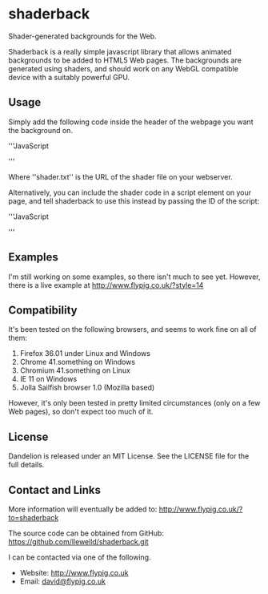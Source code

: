 # shaderback
Shader-generated backgrounds for the Web.

Shaderback is a really simple javascript library that allows animated backgrounds to be added to HTML5 Web pages. The backgrounds are generated using shaders, and should work on any WebGL compatible device with a suitably powerful GPU.

## Usage

Simply add the following code inside the header of the webpage you want the background on.

'''JavaScript
<script type="text/javascript" src="shaderback.js"></script>
<script type="text/javascript">
window.onload = shaderback_loadURL("shader.txt");
</script>
'''

Where ''shader.txt'' is the URL of the shader file on your webserver.

Alternatively, you can include the shader code in a script element on your page, and tell shaderback to use this instead by passing the ID of the script:

'''JavaScript
<script id="shader-id" type="x-shader/x-fragment">
	precision highp float;

	#define M_PI 3.1415926535897932384626433832795
	varying vec2 vTextureCoord;
	uniform float time;
	uniform float width;
	uniform float height;

	void main(void) {
		const float period = 0.8;
		float line = (width * (0.5 - vTextureCoord.s)) * sin(0.8 + (time / 30000.0));
		line -= (height * (0.5 - vTextureCoord.t)) * cos(0.8+ (time / 30000.0));
		line += (60.0 * sin(time / 5000.0) * sin (width * vTextureCoord.s / 401.0)) * (sin(time / 3500.0) * sin (width * vTextureCoord.s / 77.0));
		line += (60.0 * sin(time / 3010.0) * sin (width * vTextureCoord.s / 501.0)) * (sin(time / 4000.0) * sin (width * vTextureCoord.s / 53.0));
		float sine = sin(line / period);
		float cycle = (1.0 + sine) / 2.0;
		if (mod((line - (period * 1.5 * M_PI)) / (period * 2.0 * M_PI), 4.0) < 3.0) {
			cycle = 0.0;
		}

		vec4 colour = (cycle * vec4(0.6, 0.6, 0.6, 1.0)) + ((1.0 - cycle) * vec4(0.9, 0.9, 0.9, 1.0));
		gl_FragColor = colour;
	}
</script>
<script type="text/javascript" src="shaderback.js"></script>
<script type="text/javascript">
window.onload = shaderback_loaddiv("shader-id");
</script>
'''

## Examples

I'm still working on some examples, so there isn't much to see yet. However, there is a live example at http://www.flypig.co.uk/?style=14

## Compatibility
It's been tested on the following browsers, and seems to work fine on all of them:

1. Firefox 36.01 under Linux and Windows
1. Chrome 41.something on Windows
1. Chromium 41.something on Linux
1. IE 11 on Windows
1. Jolla Sailfish browser 1.0 (Mozilla based) 

However, it's only been tested in pretty limited circumstances (only on a few Web pages), so don't expect too much of it.

## License

Dandelion is released under an MIT License. See the LICENSE file for the full details.

## Contact and Links

More information will eventually be added to: http://www.flypig.co.uk/?to=shaderback

The source code can be obtained from GitHub: https://github.com/llewelld/shaderback.git

I can be contacted via one of the following.

 * Website: http://www.flypig.co.uk
 * Email: david@flypig.co.uk

